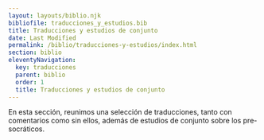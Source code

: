 ```yaml
---
layout: layouts/biblio.njk
bibliofile: traducciones_y_estudios.bib
title: Traducciones y estudios de conjunto
date: Last Modified
permalink: /biblio/traducciones-y-estudios/index.html
section: biblio
eleventyNavigation:
  key: traducciones
  parent: biblio
  order: 1
  title: Traducciones y estudios de conjunto
---
```

En esta sección, reunimos una selección de traducciones, tanto con comentarios como sin ellos, además de estudios de conjunto sobre los pre-socráticos.
